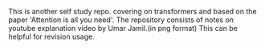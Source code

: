 This is another self study repo. covering on transformers and based on the paper 'Attention is all you need'.
The repository consists of notes on youtube explanation video by Umar Jamil.(in png format)
This can be helpful for revision usage.
